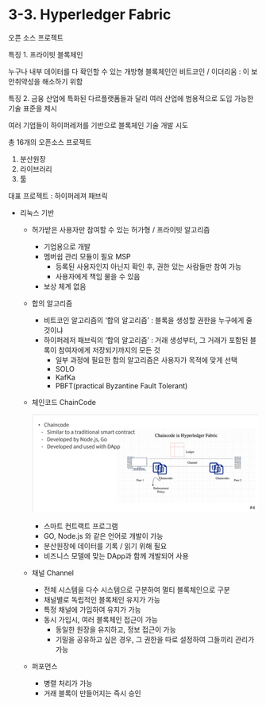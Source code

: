 # 3-3. Hyperledger Fabric

오픈 소스 프로젝트

특징 1. 프라이빗 블록체인

누구나 내부 데이터를 다 확인할 수 있는 개방형 블록체인인 비트코인 / 이더리움 : 이 보안취약성을 해소하기 위함

특징 2. 금융 산업에 특화된 다르플랫폼들과 달리 여러 산업에 범용적으로 도입 가능한 기술 표준을 제시

여러 기업들이 하이퍼레저를 기반으로 블록체인 기술 개발 시도

총 16개의 오픈소스 프로젝트

1. 분산원장
2. 라이브러리
3. 툴

대표 프로젝트 : 하이퍼레져 패브릭

- 리눅스 기반
    - 허가받은 사용자만 참여할 수 있는 허가형 / 프라이빗 알고리즘
        - 기업용으로 개발
        - 멤버쉽 관리 모듈이 필요 MSP
            - 등록된 사용자인지 아닌지 확인 후, 권한 있는 사람들만 참여 가능
            - 사용자에게 책임 물을 수 있음
        - 보상 체계 없음
    - 합의 알고리즘
        - 비트코인 알고리즘의 ‘합의 알고리즘’ : 블록을 생성할 권한을 누구에게 줄 것이냐
        - 하이퍼레저 패브릭의 ‘합의 알고리즘’ : 거래 생성부터, 그 거래가 포함된 블록이 참여자에게 저장되기까지의 모든 것
            - 일부 과정에 필요한 합의 알고리즘은 사용자가 목적에 맞게 선택
            - SOLO
            - KafKa
            - PBFT(practical Byzantine Fault Tolerant)
    - 체인코드 ChainCode
        
        ![Screenshot_20220101-151832_K-MOOC.jpg](3-3%20Hyperledger%20Fabric%2085ed529513b14186a76e7d4a7f58dc66/Screenshot_20220101-151832_K-MOOC.jpg)
        
        - 스마트 컨트랙트 프로그램
        - GO, Node.js 와 같은 언어로 개발이 가능
        - 분산원장에 데이터를 기록 / 읽기 위해 필요
        - 비즈니스 모델에 맞는 DApp과 함께 개발되어 사용
    - 채널 Channel
        - 전체 시스템을 다수 시스템으로 구분하여 멀티 블록체인으로 구분
        - 채널별로 독립적인 블록체인 유지가 가능
        - 특정 채널에 가입하여 유지가 가능
        - 동시 가입시, 여러 블록체인 접근이 가능
            - 동일한 원장을 유지하고, 정보 접근이 가능
            - 기밀을 공유하고 싶은 경우, 그 권한을 따로 설정하여 그들끼리 관리가 가능
    - 퍼포먼스
        - 병렬 처리가 가능
        - 거래 블록이 만들어지는 즉시 승인